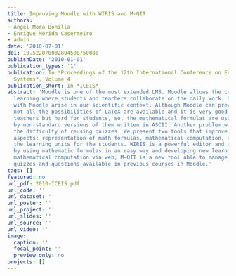 ```yaml
---
title: Improving Moodle with WIRIS and M-QIT
authors:
- Ángel Mora Bonilla
- Enrique Mérida Casermeiro
- admin
date: '2010-07-01'
doi: 10.5220/0002894500750080
publishDate: '2010-01-01'
publication_types: '1'
publication: In *Proceedings of the 12th International Conference on Enterprise Information
  Systems*, Volume 4
publication_short: In *ICEIS*
abstract: 'Moodle is one of the most extended LMS. Moodle allows the collaborative
  learning where students and teachers collaborate on the daily work. But problems
  with Moodle arise in our scientific context. Although Moodle can preview LaTeX code,
  not all the possibilities of LaTeX are available and it is very good for scientific
  teachers but hard for students, so, the mathematical formulas are usually replaced
  by non-standard versions of them written in ASCII. Another problem with Moodle is
  the difficulty of reusing quizzes. We present two tools that improve Moodle in three
  aspects: representation of math formulas, mathematical computation, and improving
  the learning units for the students. WIRIS is a powerful editor and allows interacting
  by using mathematic formulas in an easy way and developing new learning units with
  mathematical computation via web; M-QIT is a new tool able to manage and reutilize
  quizzes and questions available in previous courses in Moodle.'
tags: []
featured: no
url_pdf: 2010-ICEIS.pdf
url_code: ''
url_dataset: ''
url_poster: ''
url_project: ''
url_slides: ''
url_source: ''
url_video: ''
image:
  caption: ''
  focal_point: ''
  preview_only: no
projects: []
---
```

